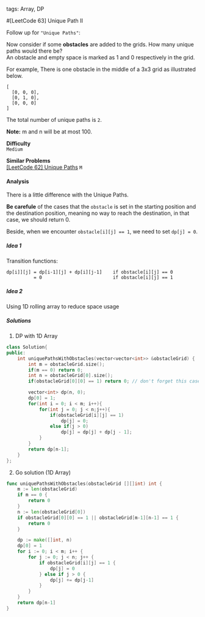 tags: Array, DP

#[LeetCode 63] Unique Path II

Follow up for `"Unique Paths"`:

Now consider if some **obstacles** are added to the grids. How many unique paths would there be?  
An obstacle and empty space is marked as 1 and 0 respectively in the grid.

For example,
There is one obstacle in the middle of a 3x3 grid as illustrated below.

    [
      [0, 0, 0],
      [0, 1, 0],
      [0, 0, 0]
    ]

The total number of unique paths is `2`.

**Note:** m and n will be at most 100.


**Difficulty**  
`Medium`

**Similar Problems**  
[[LeetCode 62] Unique Paths]() `M`


#### Analysis

There is a little difference with the Unique Paths.

**Be carefule** of the cases that the `obstacle` is set in the starting position and the destination position, meaning no way to reach the destination, in that case, we should return 0.

Beside, when we encounter `obstacle[i][j] == 1`, we need to set `dp[j] = 0`.

##### Idea 1

Transition functions:  

    dp[i]][j] = dp[i-1][j] + dp[i][j-1]    if obstacle[i][j] == 0
              = 0                          if obstacle[i][j] == 1

##### Idea 2

Using 1D rolling array to reduce space usage

##### Solutions

1. DP with 1D Array

```cpp
class Solution{
public:
    int uniquePathsWithObstacles(vector<vector<int>> &obstacleGrid) {
        int m = obstacleGrid.size();
        if(m == 0) return 0;
        int n = obstacleGrid[0].size();
        if(obstacleGrid[0][0] == 1) return 0; // don't forget this case

        vector<int> dp(n, 0);
        dp[0] = 1;
        for(int i = 0; i < m; i++){
            for(int j = 0; j < n;j++){
                if(obstacleGrid[i][j] == 1)
                    dp[j] = 0;
                else if(j > 0)
                    dp[j] = dp[j] + dp[j - 1];
            }
        }
        return dp[n-1];
    }
};
```

2. Go solution (1D Array)

```go
func uniquePathsWithObstacles(obstacleGrid [][]int) int {
    m := len(obstacleGrid)
    if m == 0 {
        return 0
    }
    n := len(obstacleGrid[0])
    if obstacleGrid[0][0] == 1 || obstacleGrid[m-1][n-1] == 1 {
        return 0
    }

    dp := make([]int, n)
    dp[0] = 1
    for i := 0; i < m; i++ {
        for j := 0; j < n; j++ {
            if obstacleGrid[i][j] == 1 {
                dp[j] = 0
            } else if j > 0 {
                dp[j] += dp[j-1]
            }
        }
    }
    return dp[n-1]
}
```
